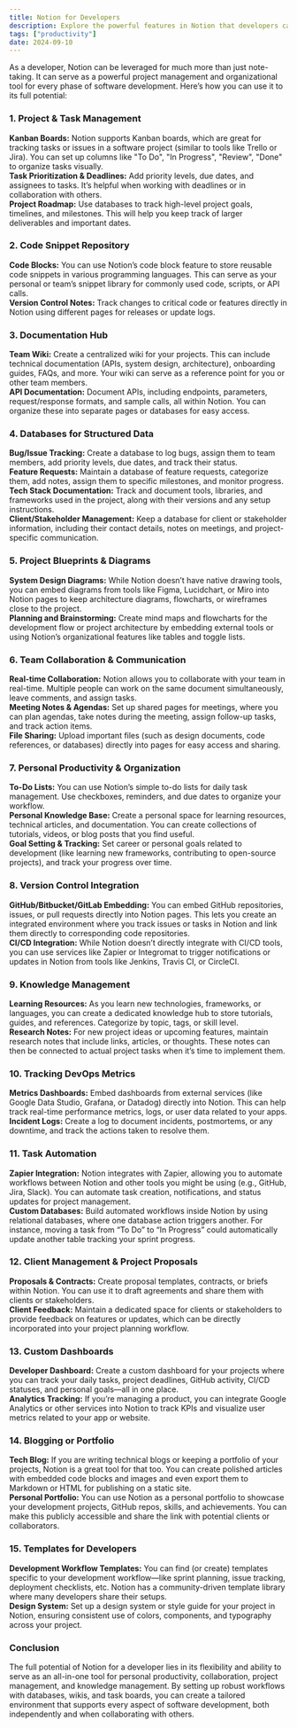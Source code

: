 ```yaml
---
title: Notion for Developers
description: Explore the powerful features in Notion that developers can use to enhance their productivity, manage projects efficiently, and organize knowledge seamlessly. Learn how to integrate these tools into your daily workflow.
tags: ["productivity"]
date: 2024-09-10
---
```


As a developer, Notion can be leveraged for much more than just note-taking. It can serve as a powerful project management and organizational tool for every phase of software development. Here’s how you can use it to its full potential:

### 1. Project & Task Management

**Kanban Boards:** Notion supports Kanban boards, which are great for tracking tasks or issues in a software project (similar to tools like Trello or Jira). You can set up columns like "To Do", "In Progress", "Review", "Done" to organize tasks visually.  
**Task Prioritization & Deadlines:** Add priority levels, due dates, and assignees to tasks. It’s helpful when working with deadlines or in collaboration with others.  
**Project Roadmap:** Use databases to track high-level project goals, timelines, and milestones. This will help you keep track of larger deliverables and important dates.

### 2. Code Snippet Repository

**Code Blocks:** You can use Notion’s code block feature to store reusable code snippets in various programming languages. This can serve as your personal or team’s snippet library for commonly used code, scripts, or API calls.  
**Version Control Notes:** Track changes to critical code or features directly in Notion using different pages for releases or update logs.

### 3. Documentation Hub

**Team Wiki:** Create a centralized wiki for your projects. This can include technical documentation (APIs, system design, architecture), onboarding guides, FAQs, and more. Your wiki can serve as a reference point for you or other team members.  
**API Documentation:** Document APIs, including endpoints, parameters, request/response formats, and sample calls, all within Notion. You can organize these into separate pages or databases for easy access.

### 4. Databases for Structured Data

**Bug/Issue Tracking:** Create a database to log bugs, assign them to team members, add priority levels, due dates, and track their status.  
**Feature Requests:** Maintain a database of feature requests, categorize them, add notes, assign them to specific milestones, and monitor progress.  
**Tech Stack Documentation:** Track and document tools, libraries, and frameworks used in the project, along with their versions and any setup instructions.  
**Client/Stakeholder Management:** Keep a database for client or stakeholder information, including their contact details, notes on meetings, and project-specific communication.

### 5. Project Blueprints & Diagrams

**System Design Diagrams:** While Notion doesn’t have native drawing tools, you can embed diagrams from tools like Figma, Lucidchart, or Miro into Notion pages to keep architecture diagrams, flowcharts, or wireframes close to the project.  
**Planning and Brainstorming:** Create mind maps and flowcharts for the development flow or project architecture by embedding external tools or using Notion’s organizational features like tables and toggle lists.

### 6. Team Collaboration & Communication

**Real-time Collaboration:** Notion allows you to collaborate with your team in real-time. Multiple people can work on the same document simultaneously, leave comments, and assign tasks.  
**Meeting Notes & Agendas:** Set up shared pages for meetings, where you can plan agendas, take notes during the meeting, assign follow-up tasks, and track action items.  
**File Sharing:** Upload important files (such as design documents, code references, or databases) directly into pages for easy access and sharing.

### 7. Personal Productivity & Organization

**To-Do Lists:** You can use Notion’s simple to-do lists for daily task management. Use checkboxes, reminders, and due dates to organize your workflow.  
**Personal Knowledge Base:** Create a personal space for learning resources, technical articles, and documentation. You can create collections of tutorials, videos, or blog posts that you find useful.  
**Goal Setting & Tracking:** Set career or personal goals related to development (like learning new frameworks, contributing to open-source projects), and track your progress over time.

### 8. Version Control Integration

**GitHub/Bitbucket/GitLab Embedding:** You can embed GitHub repositories, issues, or pull requests directly into Notion pages. This lets you create an integrated environment where you track issues or tasks in Notion and link them directly to corresponding code repositories.  
**CI/CD Integration:** While Notion doesn’t directly integrate with CI/CD tools, you can use services like Zapier or Integromat to trigger notifications or updates in Notion from tools like Jenkins, Travis CI, or CircleCI.

### 9. Knowledge Management

**Learning Resources:** As you learn new technologies, frameworks, or languages, you can create a dedicated knowledge hub to store tutorials, guides, and references. Categorize by topic, tags, or skill level.  
**Research Notes:** For new project ideas or upcoming features, maintain research notes that include links, articles, or thoughts. These notes can then be connected to actual project tasks when it’s time to implement them.

### 10. Tracking DevOps Metrics

**Metrics Dashboards:** Embed dashboards from external services (like Google Data Studio, Grafana, or Datadog) directly into Notion. This can help track real-time performance metrics, logs, or user data related to your apps.  
**Incident Logs:** Create a log to document incidents, postmortems, or any downtime, and track the actions taken to resolve them.

### 11. Task Automation

**Zapier Integration:** Notion integrates with Zapier, allowing you to automate workflows between Notion and other tools you might be using (e.g., GitHub, Jira, Slack). You can automate task creation, notifications, and status updates for project management.  
**Custom Databases:** Build automated workflows inside Notion by using relational databases, where one database action triggers another. For instance, moving a task from “To Do” to “In Progress” could automatically update another table tracking your sprint progress.

### 12. Client Management & Project Proposals

**Proposals & Contracts:** Create proposal templates, contracts, or briefs within Notion. You can use it to draft agreements and share them with clients or stakeholders.  
**Client Feedback:** Maintain a dedicated space for clients or stakeholders to provide feedback on features or updates, which can be directly incorporated into your project planning workflow.

### 13. Custom Dashboards

**Developer Dashboard:** Create a custom dashboard for your projects where you can track your daily tasks, project deadlines, GitHub activity, CI/CD statuses, and personal goals—all in one place.  
**Analytics Tracking:** If you’re managing a product, you can integrate Google Analytics or other services into Notion to track KPIs and visualize user metrics related to your app or website.

### 14. Blogging or Portfolio

**Tech Blog:** If you are writing technical blogs or keeping a portfolio of your projects, Notion is a great tool for that too. You can create polished articles with embedded code blocks and images and even export them to Markdown or HTML for publishing on a static site.  
**Personal Portfolio:** You can use Notion as a personal portfolio to showcase your development projects, GitHub repos, skills, and achievements. You can make this publicly accessible and share the link with potential clients or collaborators.

### 15. Templates for Developers

**Development Workflow Templates:** You can find (or create) templates specific to your development workflow—like sprint planning, issue tracking, deployment checklists, etc. Notion has a community-driven template library where many developers share their setups.  
**Design System:** Set up a design system or style guide for your project in Notion, ensuring consistent use of colors, components, and typography across your project.

### Conclusion

The full potential of Notion for a developer lies in its flexibility and ability to serve as an all-in-one tool for personal productivity, collaboration, project management, and knowledge management. By setting up robust workflows with databases, wikis, and task boards, you can create a tailored environment that supports every aspect of software development, both independently and when collaborating with others.
